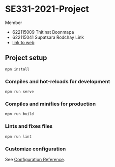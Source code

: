 # SE331-2021-Project
Member 
* 622115009 Thitinat Boonmapa
* 622115041 Supatsara Rodchay
Link
* [link to web](https://se331-2021-project-f7e35.web.app/)

## Project setup
```
npm install
```

### Compiles and hot-reloads for development
```
npm run serve
```

### Compiles and minifies for production
```
npm run build
```

### Lints and fixes files
```
npm run lint
```

### Customize configuration
See [Configuration Reference](https://cli.vuejs.org/config/).
